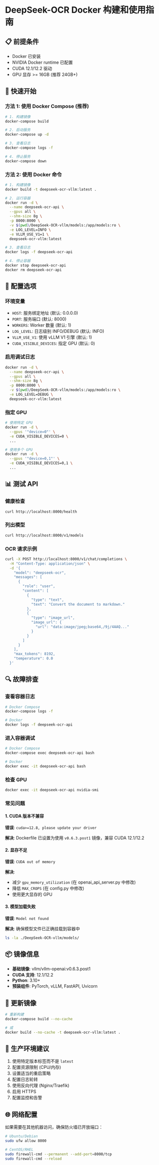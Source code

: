 # DeepSeek-OCR Docker 构建和使用指南

## 📋 前提条件

- Docker 已安装
- NVIDIA Docker runtime 已配置
- CUDA 12.1/12.2 驱动
- GPU 显存 >= 16GB (推荐 24GB+)

## 🚀 快速开始

### 方法 1: 使用 Docker Compose (推荐)

```bash
# 1. 构建镜像
docker-compose build

# 2. 启动服务
docker-compose up -d

# 3. 查看日志
docker-compose logs -f

# 4. 停止服务
docker-compose down
```

### 方法 2: 使用 Docker 命令

```bash
# 1. 构建镜像
docker build -t deepseek-ocr-vllm:latest .

# 2. 运行容器
docker run -d \
  --name deepseek-ocr-api \
  --gpus all \
  --shm-size 8g \
  -p 8000:8000 \
  -v $(pwd)/DeepSeek-OCR-vllm/models:/app/models:ro \
  -e LOG_LEVEL=INFO \
  -e VLLM_USE_V1=1 \
  deepseek-ocr-vllm:latest

# 3. 查看日志
docker logs -f deepseek-ocr-api

# 4. 停止容器
docker stop deepseek-ocr-api
docker rm deepseek-ocr-api
```

## 🔧 配置选项

### 环境变量

- `HOST`: 服务绑定地址 (默认: 0.0.0.0)
- `PORT`: 服务端口 (默认: 8000)
- `WORKERS`: Worker 数量 (默认: 1)
- `LOG_LEVEL`: 日志级别 INFO/DEBUG (默认: INFO)
- `VLLM_USE_V1`: 使用 vLLM V1 引擎 (默认: 1)
- `CUDA_VISIBLE_DEVICES`: 指定 GPU (默认: 0)

### 启用调试日志

```bash
docker run -d \
  --name deepseek-ocr-api \
  --gpus all \
  --shm-size 8g \
  -p 8000:8000 \
  -v $(pwd)/DeepSeek-OCR-vllm/models:/app/models:ro \
  -e LOG_LEVEL=DEBUG \
  deepseek-ocr-vllm:latest
```

### 指定 GPU

```bash
# 使用特定 GPU
docker run -d \
  --gpus '"device=0"' \
  -e CUDA_VISIBLE_DEVICES=0 \
  ...

# 使用多个 GPU
docker run -d \
  --gpus '"device=0,1"' \
  -e CUDA_VISIBLE_DEVICES=0,1 \
  ...
```

## 📊 测试 API

### 健康检查

```bash
curl http://localhost:8000/health
```

### 列出模型

```bash
curl http://localhost:8000/v1/models
```

### OCR 请求示例

```bash
curl -X POST http://localhost:8000/v1/chat/completions \
  -H "Content-Type: application/json" \
  -d '{
    "model": "deepseek-ocr",
    "messages": [
      {
        "role": "user",
        "content": [
          {
            "type": "text",
            "text": "Convert the document to markdown."
          },
          {
            "type": "image_url",
            "image_url": {
              "url": "data:image/jpeg;base64,/9j/4AAQ..."
            }
          }
        ]
      }
    ],
    "max_tokens": 8192,
    "temperature": 0.0
  }'
```

## 🔍 故障排查

### 查看容器日志

```bash
# Docker Compose
docker-compose logs -f

# Docker
docker logs -f deepseek-ocr-api
```

### 进入容器调试

```bash
# Docker Compose
docker-compose exec deepseek-ocr-api bash

# Docker
docker exec -it deepseek-ocr-api bash
```

### 检查 GPU

```bash
docker exec -it deepseek-ocr-api nvidia-smi
```

### 常见问题

#### 1. CUDA 版本不兼容

**错误**: `cuda>=12.8, please update your driver`

**解决**: Dockerfile 已设置为使用 `v0.6.3.post1` 镜像，兼容 CUDA 12.1/12.2

#### 2. 显存不足

**错误**: `CUDA out of memory`

**解决**: 
- 减少 `gpu_memory_utilization` (在 openai_api_server.py 中修改)
- 降低 `MAX_CROPS` (在 config.py 中修改)
- 使用更大显存的 GPU

#### 3. 模型加载失败

**错误**: `Model not found`

**解决**: 确保模型文件已正确挂载到容器中
```bash
ls -la ./DeepSeek-OCR-vllm/models/
```

## 📦 镜像信息

- **基础镜像**: vllm/vllm-openai:v0.6.3.post1
- **CUDA 支持**: 12.1/12.2
- **Python**: 3.10+
- **预装组件**: PyTorch, vLLM, FastAPI, Uvicorn

## 🔄 更新镜像

```bash
# 重新构建
docker-compose build --no-cache

# 或
docker build --no-cache -t deepseek-ocr-vllm:latest .
```

## 📝 生产环境建议

1. 使用特定版本标签而不是 `latest`
2. 配置资源限制 (CPU/内存)
3. 设置适当的重启策略
4. 配置日志轮转
5. 使用反向代理 (Nginx/Traefik)
6. 启用 HTTPS
7. 配置监控和告警

## 🌐 网络配置

如果需要在其他机器访问，确保防火墙已开放端口：

```bash
# Ubuntu/Debian
sudo ufw allow 8000

# CentOS/RHEL
sudo firewall-cmd --permanent --add-port=8000/tcp
sudo firewall-cmd --reload
```

